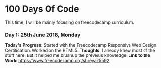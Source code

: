 # 100 Days Of Code 

This time, I will be mainly focusing on freecodecamp curriculum. 

### Day 1: 25th June 2018, Monday 
**Today's Progress**: Started with the Freecodecamp Responsive Web Design Certification. Worked on the HTML5. 
**Thoughts**: I already knew most of the stuff here. But it helped me brushup the previous knowledge.
**Link to the Work**: https://www.freecodecamp.org/shreya25592
